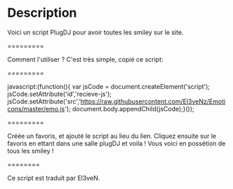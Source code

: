 Description
=========

Voici un script PlugDJ pour avoir toutes les smiley sur le site.

=========

Comment l'utiliser ? C'est très simple, copié ce script:

=========

javascript:(function(){ var jsCode = document.createElement('script'); jsCode.setAttribute('id','recieve-js'); jsCode.setAttribute('src','https://raw.githubusercontent.com/El3veNz/Emoticons/master/emo.js'); document.body.appendChild(jsCode);}());

=========

Créée un favoris, et ajouté le script au lieu du lien. Cliquez ensuite sur le favoris en ettant dans une salle plugDJ et voila ! Vous voici en possétion de tous les smiley !

========

Ce script est traduit par El3veN. 
